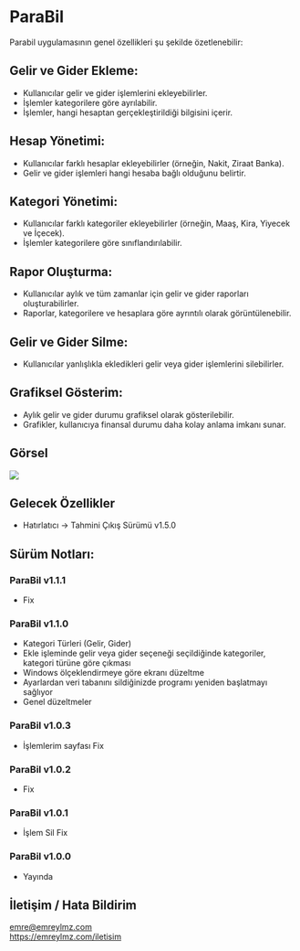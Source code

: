# ParaBil

Parabil uygulamasının genel özellikleri şu şekilde özetlenebilir:

## Gelir ve Gider Ekleme:
- Kullanıcılar gelir ve gider işlemlerini ekleyebilirler.
- İşlemler kategorilere göre ayrılabilir.
- İşlemler, hangi hesaptan gerçekleştirildiği bilgisini içerir.

## Hesap Yönetimi:
- Kullanıcılar farklı hesaplar ekleyebilirler (örneğin, Nakit, Ziraat Banka).
- Gelir ve gider işlemleri hangi hesaba bağlı olduğunu belirtir.

## Kategori Yönetimi:
- Kullanıcılar farklı kategoriler ekleyebilirler (örneğin, Maaş, Kira, Yiyecek ve İçecek).
- İşlemler kategorilere göre sınıflandırılabilir.

## Rapor Oluşturma:
- Kullanıcılar aylık ve tüm zamanlar için gelir ve gider raporları oluşturabilirler.
- Raporlar, kategorilere ve hesaplara göre ayrıntılı olarak görüntülenebilir.

## Gelir ve Gider Silme:
- Kullanıcılar yanlışlıkla ekledikleri gelir veya gider işlemlerini silebilirler.

## Grafiksel Gösterim:
- Aylık gelir ve gider durumu grafiksel olarak gösterilebilir.
- Grafikler, kullanıcıya finansal durumu daha kolay anlama imkanı sunar.

## Görsel
![](https://i.hizliresim.com/7e0evmb.PNG)

## Gelecek Özellikler

- Hatırlatıcı -> Tahmini Çıkış Sürümü v1.5.0
  


## Sürüm Notları: 
### ParaBil v1.1.1
- Fix
### ParaBil v1.1.0
- Kategori Türleri (Gelir, Gider)
- Ekle işleminde gelir veya gider seçeneği seçildiğinde kategoriler, kategori türüne göre çıkması
- Windows ölçeklendirmeye göre ekranı düzeltme
- Ayarlardan veri tabanını sildiğinizde programı yeniden başlatmayı sağlıyor
- Genel düzeltmeler
### ParaBil v1.0.3
- İşlemlerim sayfası Fix
### ParaBil v1.0.2
- Fix 
### ParaBil v1.0.1
- İşlem Sil Fix
### ParaBil v1.0.0
- Yayında



## İletişim / Hata Bildirim
emre@emreylmz.com <br>
https://emreylmz.com/iletisim <br>
